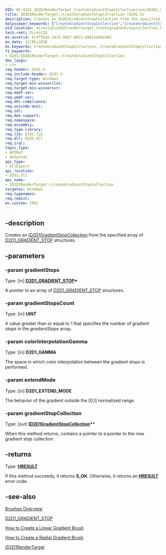 ```yaml
---
UID: NF:d2d1.ID2D1RenderTarget.CreateGradientStopCollection(constD2D1_GRADIENT_STOP,UINT32,D2D1_GAMMA,D2D1_EXTEND_MODE,ID2D1GradientStopCollection)
title: ID2D1RenderTarget::CreateGradientStopCollection (d2d1.h)
description: Creates an ID2D1GradientStopCollection from the specified array of D2D1_GRADIENT_STOP structures.
helpviewer_keywords: ["CreateGradientStopCollection","CreateGradientStopCollection methods [Direct2D]","ID2D1RenderTarget.CreateGradientStopCollection","ID2D1RenderTarget::CreateGradientStopCollection","d2d1_1/CreateGradientStopCollection","direct2d.id2d1rendertarget_creategradientstopcollection"]
old-location: direct2d\id2d1rendertarget_creategradientstopcollection.htm
tech.root: Direct2D
ms.assetid: 674ffba5-18c5-46bf-8813-d8d13e5ba903
ms.date: 12/05/2018
ms.keywords: CreateGradientStopCollection, CreateGradientStopCollection methods [Direct2D], ID2D1RenderTarget.CreateGradientStopCollection, ID2D1RenderTarget::CreateGradientStopCollection, d2d1_1/CreateGradientStopCollection, direct2d.id2d1rendertarget_creategradientstopcollection
f1_keywords:
- d2d1/ID2D1RenderTarget::CreateGradientStopCollection
dev_langs:
- c++
req.header: d2d1.h
req.include-header: D2d1.h
req.target-type: Windows
req.target-min-winverclnt: 
req.target-min-winversvr: 
req.kmdf-ver: 
req.umdf-ver: 
req.ddi-compliance: 
req.unicode-ansi: 
req.idl: 
req.max-support: 
req.namespace: 
req.assembly: 
req.type-library: 
req.lib: D2d1.lib
req.dll: D2d1.dll
req.irql: 
topic_type:
- APIRef
- kbSyntax
api_type:
- DllExport
api_location:
- D2d1.dll
api_name:
- ID2D1RenderTarget::CreateGradientStopCollection
targetos: Windows
req.typenames: 
req.redist: 
ms.custom: 19H1
---
```


## -description

Creates an <a href="/windows/win32/api/d2d1/nn-d2d1-id2d1gradientstopcollection">ID2D1GradientStopCollection</a> from the specified array of <a href="/windows/win32/api/d2d1/ns-d2d1-d2d1_gradient_stop">D2D1_GRADIENT_STOP</a> structures.

## -parameters

### -param gradientStops

Type: [in] <b><a href="/windows/win32/api/d2d1/ns-d2d1-d2d1_gradient_stop">D2D1_GRADIENT_STOP</a>*</b>

A pointer to an array of <a href="/windows/win32/api/d2d1/ns-d2d1-d2d1_gradient_stop">D2D1_GRADIENT_STOP</a> structures.

### -param gradientStopsCount

Type: [in] <b>UINT</b>

A value greater than or equal to 1 that specifies the number of gradient stops in the <i>gradientStops</i> array.

### -param colorInterpolationGamma

Type: [in] <b>D2D1_GAMMA</b>

The space in which color interpolation between the gradient stops is performed.

### -param extendMode

Type: [in] <b>D2D1_EXTEND_MODE</b>

The behavior of the gradient outside the [0,1] normalized range.

### -param gradientStopCollection

Type: [out] <b><a href="/windows/win32/api/d2d1/nn-d2d1-id2d1gradientstopcollection">ID2D1GradientStopCollection</a>**</b>

When this method returns, contains a pointer to a pointer to the new gradient stop collection.

## -returns

Type: <b><a href="/windows/win32/com/structure-of-com-error-codes">HRESULT</a></b>

If this method succeeds, it returns <b xmlns:loc="http://microsoft.com/wdcml/l10n">S_OK</b>. Otherwise, it returns an [**HRESULT**](/windows/desktop/com/structure-of-com-error-codes) error code.

## -see-also

<a href="/windows/win32/Direct2D/direct2d-brushes-overview">Brushes Overview</a>

<a href="/windows/win32/api/d2d1/ns-d2d1-d2d1_gradient_stop">D2D1_GRADIENT_STOP</a>

<a href="/windows/win32/Direct2D/how-to-create-a-linear-gradient-brush">How to Create a Linear Gradient Brush</a>

<a href="/windows/win32/Direct2D/how-to-create-a-radial-gradient-brush">How to Create a Radial Gradient Brush</a>

<a href="/windows/win32/api/d2d1/nn-d2d1-id2d1rendertarget">ID2D1RenderTarget</a>
